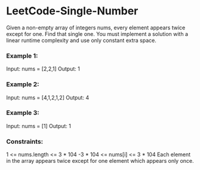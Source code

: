 # LeetCode-Single-Number
Given a non-empty array of integers nums, every element appears twice except for one. Find that single one.  You must implement a solution with a linear runtime complexity and use only constant extra space.

### Example 1:
Input: nums = [2,2,1]
Output: 1

### Example 2:
Input: nums = [4,1,2,1,2]
Output: 4

### Example 3:
Input: nums = [1]
Output: 1
 
### Constraints:
1 <= nums.length <= 3 * 104
-3 * 104 <= nums[i] <= 3 * 104
Each element in the array appears twice except for one element which appears only once.
